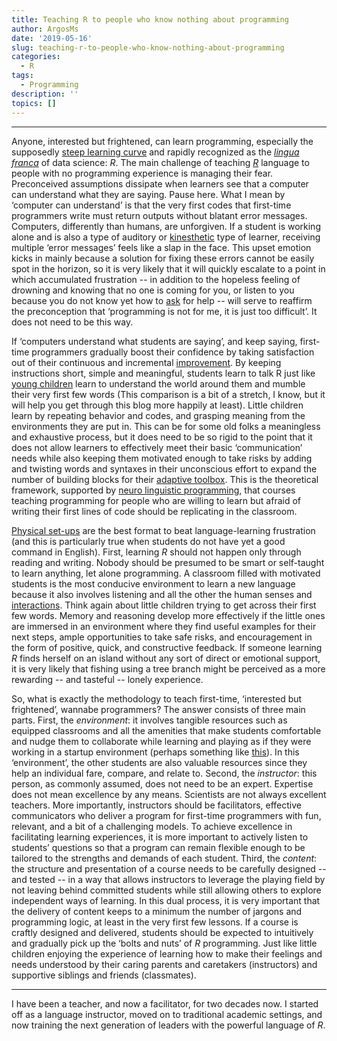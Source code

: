 ```yaml
---
title: Teaching R to people who know nothing about programming
author: ArgosMs
date: '2019-05-16'
slug: teaching-r-to-people-who-know-nothing-about-programming
categories:
  - R
tags:
  - Programming
description: ''
topics: []
---
```


***

Anyone, interested but frightened, can learn programming, especially the supposedly [steep learning curve](https://www.reddit.com/r/Rlanguage/comments/979ebq/why_do_people_say_r_has_a_steep_learning_curve/) and rapidly recognized as the [*lingua franca*](https://blog.revolutionanalytics.com/2013/11/the-rise-of-r-as-the-language-of-analytics.html) of data science: *R*. The main challenge of teaching [*R*](https://www.youtube.com/watch?v=XcBLEVknqvY) language to people with no programming experience is managing their fear. Preconceived assumptions dissipate when learners see that a computer can understand what they are saying. Pause here. What I mean by ‘computer can understand’ is that the very first codes that first-time programmers write must return outputs without blatant error messages. Computers, differently than humans, are unforgiven. If a student is working alone and is also a type of auditory or [kinesthetic](https://www.inc.com/molly-reynolds/how-to-spot-visual-auditory-and-kinesthetic-learni.html) type of learner, receiving multiple ‘error messages’ feels like a slap in the face. This upset emotion kicks in mainly because a solution for fixing these errors cannot be easily spot in the horizon, so it is very likely that it will quickly escalate to a point in which accumulated frustration -- in addition to the hopeless feeling of drowning and knowing that no one is coming for you, or listen to you because you do not know yet how to [ask](https://www.wikihow.com/Ask-a-Question-on-Stack-Overflow) for help -- will serve to reaffirm the preconception that ‘programming is not for me, it is just too difficult’. It does not need to be this way.

If ‘computers understand what students are saying’, and keep saying, first-time programmers gradually boost their confidence by taking satisfaction out of their continuous and incremental [improvement](https://qz.com/work/1183536/the-japanese-philosophy-of-kaizen-can-reinvent-your-daily-routine/). By keeping instructions short, simple and meaningful, students learn to talk R just like [young children](https://www.parenting.com/article/how-children-learn-to-talk) learn to understand the world around them and mumble their very first few words (This comparison is a bit of a stretch, I know, but it will help you get through this blog more happily at least). Little children learn by repeating behavior and codes, and grasping meaning from the environments they are put in. This can be for some old folks a meaningless and exhaustive process, but it does need to be so rigid to the point that it does not allow learners to effectively meet their basic ‘communication’ needs while also keeping them motivated enough to take risks by adding and twisting words and syntaxes in their unconscious effort to expand the number of building blocks for their [adaptive toolbox](https://www.youtube.com/watch?v=yI8dFWpWOZM&t=4s). This is the theoretical framework, supported by [neuro linguistic programming](https://www.youtube.com/watch?v=M5ZcXm3HvtA), that courses teaching programming for people who are willing to learn but afraid of writing their first lines of code should be replicating in the classroom. 

[Physical set-ups](https://www.opencolleges.edu.au/informed/features/where-higher-education-and-technology-intersect-an-interview-with-kevin-guidry/) are the best format to beat language-learning frustration (and this is particularly true when students do not have yet a good command in English). First, learning *R* should not happen only through reading and writing. Nobody should be presumed to be smart or self-taught to learn anything, let alone programming. A classroom filled with motivated students is the most conducive environment to learn a new language because it also involves listening and all the other the human senses and [interactions](https://www.teachthought.com/learning/10-characteristics-of-a-highly-effective-learning-environment/). Think again about little children trying to get across their first few words. Memory and reasoning develop more effectively if the little ones are immersed in an environment where they find useful examples for their next steps, ample opportunities to take safe risks, and encouragement in the form of positive, quick, and constructive feedback. If someone learning *R* finds herself on an island without any sort of direct or emotional support, it is very likely that fishing using a tree branch might be perceived as a more rewarding -- and tasteful -- lonely experience.

So, what is exactly the methodology to teach first-time, ‘interested but frightened’, wannabe programmers? The answer consists of three main parts. First, the *environment*: it involves tangible resources such as equipped classrooms and all the amenities that make students comfortable and nudge them to collaborate while learning and playing as if they were working in a startup environment (perhaps something like [this](https://www.google.com/imgres?imgurl=https%3A%2F%2Fi.pinimg.com%2Foriginals%2F54%2F9c%2Feb%2F549ceb5b1abd5787c0a33c9045456708.jpg&imgrefurl=https%3A%2F%2Fwww.pinterest.com%2Fpin%2F31103053657515242%2F&docid=ixVuqwJ7tPZSMM&tbnid=ewij5xkR9y030M%3A&vet=10ahUKEwiA263M-rPhAhUDZKwKHdKOA-IQMwhBKAEwAQ..i&w=3264&h=2448&bih=678&biw=1383&q=startup%20classroom%20setups&ved=0ahUKEwiA263M-rPhAhUDZKwKHdKOA-IQMwhBKAEwAQ&iact=mrc&uact=8)). In this ‘environment’, the other students are also valuable resources since they help an individual fare, compare, and relate to. Second, the *instructor*: this person, as commonly assumed, does not need to be an expert. Expertise does not mean excellence by any means. Scientists are not always excellent teachers. More importantly, instructors should be facilitators, effective communicators who deliver a program for first-time programmers with fun, relevant, and a bit of a challenging models. To achieve excellence in facilitating learning experiences, it is more important to actively listen to students’ questions so that a program can remain flexible enough to be tailored to the strengths and demands of each student. Third, the *content*: the structure and presentation of a course needs to be carefully designed -- and tested -- in a way that allows instructors to leverage the playing field by not leaving behind committed students while still allowing others to explore independent ways of learning. In this dual process, it is very important that the delivery of content keeps to a minimum the number of jargons and programming logic, at least in the very first few lessons. If a course is craftly designed and delivered, students should be expected to intuitively and gradually pick up the ‘bolts and nuts’ of *R* programming. Just like little children enjoying the experience of learning how to make their feelings and needs understood by their caring parents and caretakers (instructors) and supportive siblings and friends (classmates). 

***

I have been a teacher, and now a facilitator, for two decades now. I started off as a language instructor, moved on to traditional academic settings, and now training the next generation of leaders with the powerful language of *R*. 
